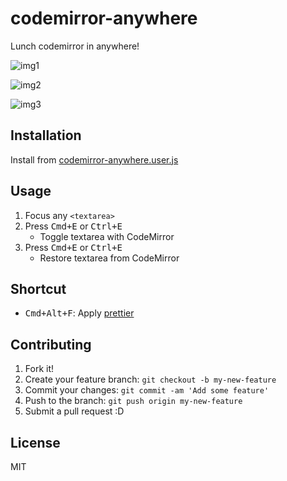 # codemirror-anywhere

Lunch codemirror in anywhere!

![img1](http://i.gyazo.com/c29a9a3535c66083827cba81181bd5c1.gif)

![img2](http://i.gyazo.com/990c553552be3ca673e815c777c3f8b2.gif)

![img3](http://gyazo.com/003a690ade95e7a84b3f06de1c0ac508.gif)

## Installation

Install from [codemirror-anywhere.user.js](https://azu.github.io/codemirror-anywhere/codemirror-anywhere.user.js)

## Usage

1. Focus any `<textarea>`
2. Press <kbd>Cmd+E</kbd> or <kbd>Ctrl+E</kbd>
    - Toggle textarea with CodeMirror
3. Press <kbd>Cmd+E</kbd> or <kbd>Ctrl+E</kbd>
    - Restore textarea from CodeMirror

## Shortcut

- <kbd>Cmd+Alt+F</kbd>: Apply [prettier](http://prettier.io/)

## Contributing

1. Fork it!
2. Create your feature branch: `git checkout -b my-new-feature`
3. Commit your changes: `git commit -am 'Add some feature'`
4. Push to the branch: `git push origin my-new-feature`
5. Submit a pull request :D

## License

MIT
